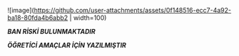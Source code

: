 ![image](https://github.com/user-attachments/assets/0f148516-ecc7-4a92-ba18-80fda4b6abb2 | width=100)


***BAN RİSKİ BULUNMAKTADIR***


***ÖĞRETİCİ AMAÇLAR İÇİN YAZILMIŞTIR***
